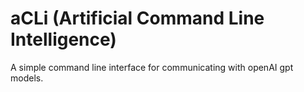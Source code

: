 # aCLi (Artificial Command Line Intelligence)
A simple command line interface for communicating with openAI gpt models.
